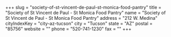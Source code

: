 +++
slug = "society-of-st-vincent-de-paul-st-monica-food-pantry"
title = "Society of St Vincent de Paul - St Monica Food Pantry"
name = "Society of St Vincent de Paul - St Monica Food Pantry"
address = "212 W. Medina"
cityIndexKey = "city-az-tucson"
city = "Tucson"
state = "AZ"
postal = "85756"
website = ""
phone = "520-741-1230"
fax = ""
+++
